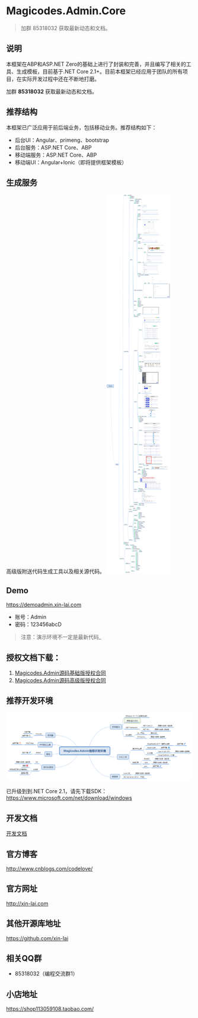 # Magicodes.Admin.Core

>加群 85318032 获取最新动态和文档。

## 说明

本框架在ABP和ASP.NET Zero的基础上进行了封装和完善，并且编写了相关的工具、生成模板，目前基于.NET Core 2.1+。目前本框架已经应用于团队的所有项目，在实际开发过程中还在不断地打磨。

加群 **85318032** 获取最新动态和文档。

## 推荐结构

本框架已广泛应用于前后端业务，包括移动业务。推荐结构如下：

* 后台UI：Angular、primeng、bootstrap
* 后台服务：ASP.NET Core、ABP
* 移动端服务：ASP.NET Core、ABP
* 移动端UI：Angular+Ionic（即将提供框架模板）

## 生成服务

 高级版附送代码生成工具以及相关源代码。
![生成结构图](./res/代码生成.png)

## Demo
<https://demoadmin.xin-lai.com>
* 账号：Admin
* 密码：123456abcD

>注意：演示环境不一定是最新代码_

## 授权文档下载：

1. [Magicodes.Admin源码基础版授权合同](Magicodes.Admin源码基础版授权合同.doc)
2. [Magicodes.Admin源码高级版授权合同](Magicodes.Admin源码高级版授权合同.doc)

## 推荐开发环境

![推荐开发环境](./documents/Magicodes.Admin推荐开发环境.png)

已升级到到.NET Core 2.1，请先下载SDK：<https://www.microsoft.com/net/download/windows>

## 开发文档

[开发文档](documents/教程/0.起步.md)

## 官方博客

<http://www.cnblogs.com/codelove/>

## 官方网址

<http://xin-lai.com>

## 其他开源库地址

<https://github.com/xin-lai>

## 相关QQ群

* 85318032（编程交流群1）

## 小店地址

<https://shop113059108.taobao.com/>
